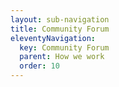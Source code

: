 ```yaml
---
layout: sub-navigation
title: Community Forum
eleventyNavigation:
  key: Community Forum
  parent: How we work
  order: 10
---
```

